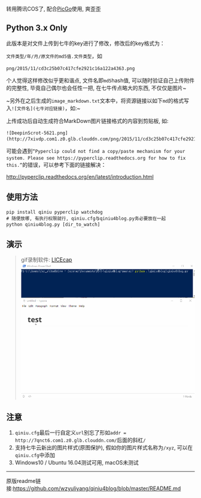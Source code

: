 转用腾讯COS了, 配合[PicGo](https://molunerfinn.com/PicGo/)使用, 爽歪歪

## Python 3.x Only

此版本是对文件上传到七牛的key进行了修改，修改后的key格式为：

`文件类型/年/月/原文件的md5值.文件类型`，如

`png/2015/11/cd3c25b07c417cfe2921c16a122a4363.png`

个人觉得这样修改似乎更和谐点, 文件名即`md5`hash值, 可以随时验证自己上传附件的完整性, 毕竟自己偶尔也会任性一把, 在七牛传点略大的东西, 不仅仅是图片~

~另外在之后生成的`image_markdown.txt`文本中，将资源链接以如下`md`的格式写入`![文件名](七牛对应链接)`，如:~

上传成功后自动生成符合MarkDown图片链接格式的内容到剪贴板, 如:
```
![DeepinScrot-5621.png](http://7xivdp.com1.z0.glb.clouddn.com/png/2015/11/cd3c25b07c417cfe2921c16a122a4363.png)
```

可能会遇到`“Pyperclip could not find a copy/paste mechanism for your system. Please see https://pyperclip.readthedocs.org for how to fix this.”`的错误，可以参考下面的链接解决：

<http://pyperclip.readthedocs.org/en/latest/introduction.html>

## 使用方法

```shell
pip install qiniu pyperclip watchdog
# 随便放哪, 有执行权限就行, qiniu.cfg与qiniu4blog.py务必要放在一起
python qiniu4blog.py [dir_to_watch]
```
## 演示
> gif录制软件: [LICEcap](https://www.cockos.com/licecap/)
![演示](test.gif)

## 注意
1. `qiniu.cfg`最后一行自定义`url`别忘了形如`addr = http://7qnct6.com1.z0.glb.clouddn.com/`后面的斜杠`/`
2. 支持七牛云新出的图片样式(原图保护), 假如你的图片样式名称为`/xyz`, 可以在`qiniu.cfg`中添加
3. Windows10 / Ubuntu 16.04测试可用, macOS未测试
---
原版readme链接:<https://github.com/wzyuliyang/qiniu4blog/blob/master/README.md>
